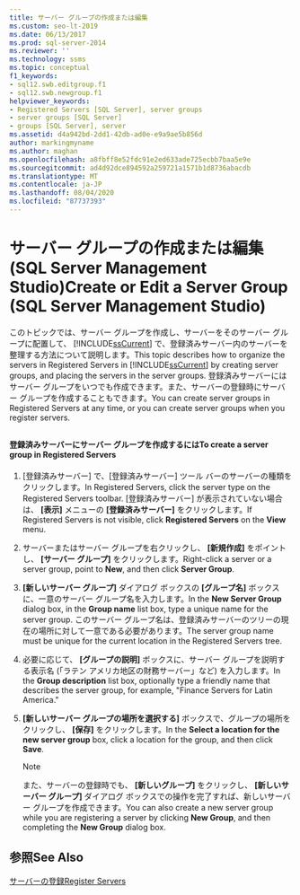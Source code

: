 ```yaml
---
title: サーバー グループの作成または編集
ms.custom: seo-lt-2019
ms.date: 06/13/2017
ms.prod: sql-server-2014
ms.reviewer: ''
ms.technology: ssms
ms.topic: conceptual
f1_keywords:
- sql12.swb.editgroup.f1
- sql12.swb.newgroup.f1
helpviewer_keywords:
- Registered Servers [SQL Server], server groups
- server groups [SQL Server]
- groups [SQL Server], server
ms.assetid: d4a942bd-2dd1-42db-ad0e-e9a9ae5b856d
author: markingmyname
ms.author: maghan
ms.openlocfilehash: a8fbff8e52fdc91e2ed633ade725ecbb7baa5e9e
ms.sourcegitcommit: ad4d92dce894592a259721a1571b1d8736abacdb
ms.translationtype: MT
ms.contentlocale: ja-JP
ms.lasthandoff: 08/04/2020
ms.locfileid: "87737393"
---
```

# <a name="create-or-edit-a-server-group-sql-server-management-studio"></a><span data-ttu-id="dbbbc-102">サーバー グループの作成または編集 (SQL Server Management Studio)</span><span class="sxs-lookup"><span data-stu-id="dbbbc-102">Create or Edit a Server Group (SQL Server Management Studio)</span></span>
  <span data-ttu-id="dbbbc-103">このトピックでは、サーバー グループを作成し、サーバーをそのサーバー グループに配置して、 [!INCLUDE[ssCurrent](../../includes/sscurrent-md.md)] で、登録済みサーバー内のサーバーを整理する方法について説明します。</span><span class="sxs-lookup"><span data-stu-id="dbbbc-103">This topic describes how to organize the servers in Registered Servers in [!INCLUDE[ssCurrent](../../includes/sscurrent-md.md)] by creating server groups, and placing the servers in the server groups.</span></span> <span data-ttu-id="dbbbc-104">登録済みサーバーにはサーバー グループをいつでも作成できます。また、サーバーの登録時にサーバー グループを作成することもできます。</span><span class="sxs-lookup"><span data-stu-id="dbbbc-104">You can create server groups in Registered Servers at any time, or you can create server groups when you register servers.</span></span>  
  
##  <a name="SSMSProcedure"></a>  
  
#### <a name="to-create-a-server-group-in-registered-servers"></a><span data-ttu-id="dbbbc-105">登録済みサーバーにサーバー グループを作成するには</span><span class="sxs-lookup"><span data-stu-id="dbbbc-105">To create a server group in Registered Servers</span></span>  
  
1.  <span data-ttu-id="dbbbc-106">[登録済みサーバー] で、[登録済みサーバー] ツール バーのサーバーの種類をクリックします。</span><span class="sxs-lookup"><span data-stu-id="dbbbc-106">In Registered Servers, click the server type on the Registered Servers toolbar.</span></span> <span data-ttu-id="dbbbc-107">[登録済みサーバー] が表示されていない場合は、 **[表示]** メニューの **[登録済みサーバー]** をクリックします。</span><span class="sxs-lookup"><span data-stu-id="dbbbc-107">If Registered Servers is not visible, click **Registered Servers** on the **View** menu.</span></span>  
  
2.  <span data-ttu-id="dbbbc-108">サーバーまたはサーバー グループを右クリックし、 **[新規作成]** をポイントし、 **[サーバー グループ]** をクリックします。</span><span class="sxs-lookup"><span data-stu-id="dbbbc-108">Right-click a server or a server group, point to **New**, and then click **Server Group**.</span></span>  
  
3.  <span data-ttu-id="dbbbc-109">**[新しいサーバー グループ]** ダイアログ ボックスの **[グループ名]** ボックスに、一意のサーバー グループ名を入力します。</span><span class="sxs-lookup"><span data-stu-id="dbbbc-109">In the **New Server Group** dialog box, in the **Group name** list box, type a unique name for the server group.</span></span> <span data-ttu-id="dbbbc-110">このサーバー グループ名は、登録済みサーバーのツリーの現在の場所に対して一意である必要があります。</span><span class="sxs-lookup"><span data-stu-id="dbbbc-110">The server group name must be unique for the current location in the Registered Servers tree.</span></span>  
  
4.  <span data-ttu-id="dbbbc-111">必要に応じて、 **[グループの説明]** ボックスに、サーバー グループを説明する表示名 (「ラテン アメリカ地区の財務サーバー」など) を入力します。</span><span class="sxs-lookup"><span data-stu-id="dbbbc-111">In the **Group description** list box, optionally type a friendly name that describes the server group, for example, "Finance Servers for Latin America."</span></span>  
  
5.  <span data-ttu-id="dbbbc-112">**[新しいサーバー グループの場所を選択する]** ボックスで、グループの場所をクリックし、 **[保存]** をクリックします。</span><span class="sxs-lookup"><span data-stu-id="dbbbc-112">In the **Select a location for the new server group** box, click a location for the group, and then click **Save**.</span></span>  
  
    > [!NOTE]  
    >  <span data-ttu-id="dbbbc-113">また、サーバーの登録時でも、 **[新しいグループ]** をクリックし、 **[新しいサーバー グループ]** ダイアログ ボックスでの操作を完了すれば、新しいサーバー グループを作成できます。</span><span class="sxs-lookup"><span data-stu-id="dbbbc-113">You can also create a new server group while you are registering a server by clicking **New Group**, and then completing the **New Group** dialog box.</span></span>  
  
## <a name="see-also"></a><span data-ttu-id="dbbbc-114">参照</span><span class="sxs-lookup"><span data-stu-id="dbbbc-114">See Also</span></span>  
 [<span data-ttu-id="dbbbc-115">サーバーの登録</span><span class="sxs-lookup"><span data-stu-id="dbbbc-115">Register Servers</span></span>](register-servers.md)  
  
  
